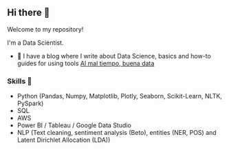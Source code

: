 ## Hi there 👋

Welcome to my repository! 

I'm a Data Scientist.

- 📑 I have a blog where I write about Data Science, basics and how-to guides for using tools <a href="https://lauralpezb.medium.com">Al mal tiempo, buena data</a> 


### Skills 📑
- Python (Pandas, Numpy, Matplotlib, Plotly, Seaborn, Scikit-Learn, NLTK, PySpark)
- SQL
- AWS
- Power BI / Tableau / Google Data Studio
- NLP (Text cleaning, sentiment analysis (Beto), entities (NER, POS) and Latent Dirichlet Allocation (LDA))


<!--
**lauralpezb/lauralpezb** is a ✨ _special_ ✨ repository because its `README.md` (this file) appears on your GitHub profile.

Here are some ideas to get you started:

- 🔭 I’m currently working on ...
- 🌱 I’m currently learning ...
- 👯 I’m looking to collaborate on ...
- 🤔 I’m looking for help with ...
- 💬 Ask me about ...
- 📫 How to reach me: ...
- 😄 Pronouns: ...
- ⚡ Fun fact: ...
-->
